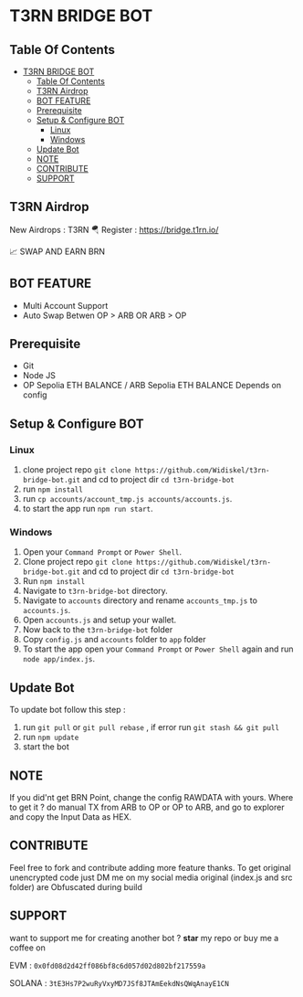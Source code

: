 # T3RN BRIDGE BOT

## Table Of Contents
- [T3RN BRIDGE BOT](#t3rn-bridge-bot)
  - [Table Of Contents](#table-of-contents)
  - [T3RN Airdrop](#t3rn-airdrop)
  - [BOT FEATURE](#bot-feature)
  - [Prerequisite](#prerequisite)
  - [Setup \& Configure BOT](#setup--configure-bot)
    - [Linux](#linux)
    - [Windows](#windows)
  - [Update Bot](#update-bot)
  - [NOTE](#note)
  - [CONTRIBUTE](#contribute)
  - [SUPPORT](#support)

## T3RN Airdrop
New Airdrops : T3RN
🪂 Register : https://bridge.t1rn.io/


📈 SWAP AND EARN BRN

## BOT FEATURE

- Multi Account Support
- Auto Swap Betwen OP > ARB OR ARB > OP

## Prerequisite

- Git
- Node JS
- OP Sepolia ETH BALANCE / ARB Sepolia ETH BALANCE Depends on config

## Setup & Configure BOT

### Linux
1. clone project repo `git clone https://github.com/Widiskel/t3rn-bridge-bot.git` and cd to project dir `cd t3rn-bridge-bot`
2. run `npm install`
3. run `cp accounts/account_tmp.js accounts/accounts.js`.
4. to start the app run `npm run start`.
   
### Windows
1. Open your `Command Prompt` or `Power Shell`.
2. Clone project repo `git clone https://github.com/Widiskel/t3rn-bridge-bot.git` and cd to project dir `cd t3rn-bridge-bot`
3. Run `npm install`
4. Navigate to `t3rn-bridge-bot` directory. 
5. Navigate to `accounts` directory and rename `accounts_tmp.js` to `accounts.js`.
6. Open `accounts.js` and setup your wallet. 
7.  Now back to the `t3rn-bridge-bot` folder
8.  Copy `config.js` and `accounts` folder to `app` folder
9.  To start the app open your `Command Prompt` or `Power Shell` again and run `node app/index.js`.

## Update Bot

To update bot follow this step :
1. run `git pull` or `git pull rebase` , if error run `git stash && git pull`
2. run `npm update`
3. start the bot

## NOTE

If you did'nt get BRN Point, change the config RAWDATA with yours. Where to get it ? do manual TX from ARB to OP or OP to ARB, and go to explorer and copy the Input Data as HEX.

## CONTRIBUTE

Feel free to fork and contribute adding more feature thanks. To get original unencrypted code just DM me on my social media original (index.js and src folder) are Obfuscated during build

## SUPPORT

want to support me for creating another bot ?
**star** my repo or buy me a coffee on

EVM : `0x0fd08d2d42ff086bf8c6d057d02d802bf217559a`

SOLANA : `3tE3Hs7P2wuRyVxyMD7JSf8JTAmEekdNsQWqAnayE1CN`
